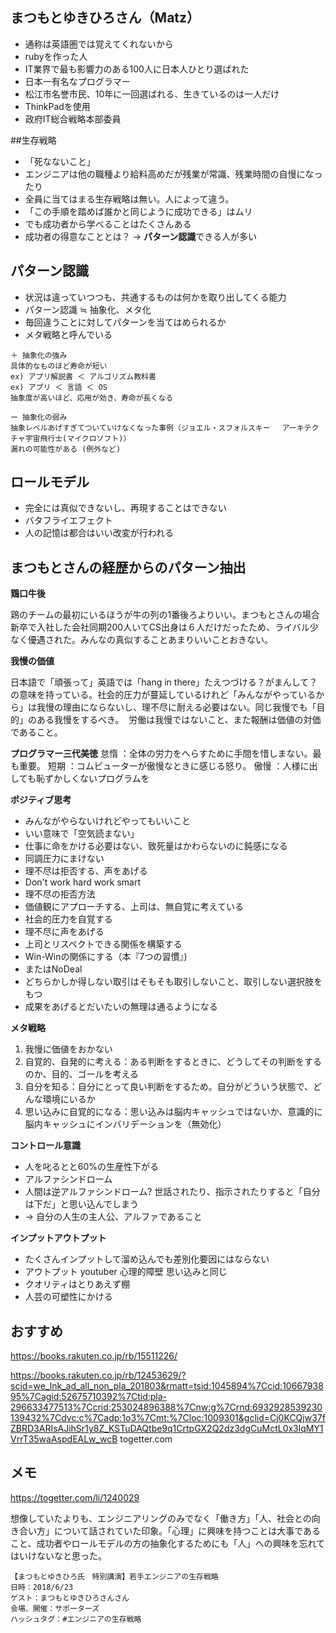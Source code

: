 ## まつもとゆきひろさん（Matz）

- 通称は英語圏では覚えてくれないから
- rubyを作った人
- IT業界で最も影響力のある100人に日本人ひとり選ばれた
- 日本一有名なプログラマー
- 松江市名誉市民、10年に一回選ばれる、生きているのは一人だけ
- ThinkPadを使用
- 政府IT総合戦略本部委員

##生存戦略

- 「死なないこと」
- エンジニアは他の職種より給料高めだが残業が常識、残業時間の自慢になったり
-  全員に当てはまる生存戦略は無い。人によって違う。
- 「この手順を踏めば誰かと同じように成功できる」はムリ
- でも成功者から学べることはたくさんある
- 成功者の得意なこととは？ → **パターン認識**できる人が多い

## パターン認識
- 状況は違っていつつも、共通するものは何かを取り出してくる能力
- パターン認識 ≒ 抽象化、メタ化
- 毎回違うことに対してパターンを当てはめられるか
- メタ戦略と呼んでいる

```
＋ 抽象化の強み
具体的なものほど寿命が短い
ex) アプリ解説書 ＜ アルゴリズム教科書
ex) アプリ ＜ 言語 ＜ OS
抽象度が高いほど、応用が効き、寿命が長くなる

ー 抽象化の弱み
抽象レベルあげすぎてついていけなくなった事例（ジョエル・スフォルスキー 　アーキテクチャ宇宙飛行士(マイクロソフト)）
漏れの可能性がある (例外など)
```

## ロールモデル
- 完全には真似できないし、再現することはできない
- バタフライエフェクト
- 人の記憶は都合はいい改変が行われる

## まつもとさんの経歴からのパターン抽出

**鶏口牛後**

鶏のチームの最初にいるほうが牛の列の1番後ろよりいい。まつもとさんの場合新卒で入社した会社同期200人いてCS出身は６人だけだったため、ライバル少なく優遇された。みんなの真似することあまりいいことおきない。

**我慢の価値**

日本語で「頑張って」英語では「hang in there」たえつづける？がまんして？の意味を持っている。社会的圧力が蔓延しているけれど「みんながやっているから」は我慢の理由にならないし、理不尽に耐える必要はない。同じ我慢でも「目的」のある我慢をするべき。  労働は我慢ではないこと、また報酬は価値の対価であること。

**プログラマー三代美徳**
怠惰 ：全体の労力をへらすために手間を惜しまない。最も重要。
短期 ：コムピューターが傲慢なときに感じる怒り。
傲慢 ：人様に出しても恥ずかしくないプログラムを


**ポジティブ思考**

- みんながやらないけれどやってもいいこと
- いい意味で「空気読まない」
- 仕事に命をかける必要はない、致死量はかわらないのに鈍感になる
- 同調圧力にまけない
- 理不尽は拒否する、声をあげる
- Don't work hard work smart
- 理不尽の拒否方法
- 価値観にアプローチする、上司は、無自覚に考えている
- 社会的圧力を自覚する
- 理不尽に声をあげる
- 上司とリスペクトできる関係を構築する
- Win-Winの関係にする（本『7つの習慣』)
- またはNoDeal
- どちらかしか得しない取引はそもそも取引しないこと、取引しない選択肢をもつ
- 成果をあげるとだいたいの無理は通るようになる

**メタ戦略**

1. 我慢に価値をおかない
2. 自覚的、自発的に考える：ある判断をするときに、どうしてその判断をするのか、目的、ゴールを考える
3. 自分を知る：自分にとって良い判断をするため。自分がどういう状態で、どんな環境にいるか
4. 思い込みに自覚的になる：思い込みは脳内キャッシュではないか、意識的に脳内キャッシュにインバリデーションを（無効化）

**コントロール意識**

- 人を叱るとと60%の生産性下がる
- アルファシンドローム
- 人間は逆アルファシンドローム? 世話されたり、指示されたりすると「自分は下だ」と思い込んでしまう
- → 自分の人生の主人公、アルファであること

**インプットアウトプット**
- たくさんインプットして溜め込んでも差別化要因にはならない
- アウトプット youtuber 心理的障壁 思い込みと同じ 
- クオリティはとりあえず棚
- 人芸の可塑性にかける

## おすすめ

https://books.rakuten.co.jp/rb/15511226/
 

https://books.rakuten.co.jp/rb/12453629/?scid=we_lnk_ad_all_non_pla_201803&rmatt=tsid:1045894%7Ccid:1066793895%7Cagid:52675710392%7Ctid:pla-296633477513%7Ccrid:253024896388%7Cnw:g%7Crnd:6932928539230139432%7Cdvc:c%7Cadp:1o3%7Cmt:%7Cloc:1009301&gclid=Cj0KCQjw37fZBRD3ARIsAJihSr1y8Z_KSTuDAQtbe9q1CrtpGX2Q2dz3dgCuMctL0x3lqMY1VrrT35waAspdEALw_wcB
togetter.com


## メモ

https://togetter.com/li/1240029


想像していたよりも、エンジニアリングのみでなく「働き方」「人、社会との向き合い方」について話されていた印象。「心理」に興味を持つことは大事であること、成功者やロールモデルの方の抽象化するためにも「人」への興味を忘れてはいけないなと思った。


```
【まつもとゆきひろ氏　特別講演】若手エンジニアの生存戦略
日時：2018/6/23
ゲスト：まつもとゆきひろさんさん
会場、開催：サポーターズ
ハッシュタグ：#エンジニアの生存戦略
```
